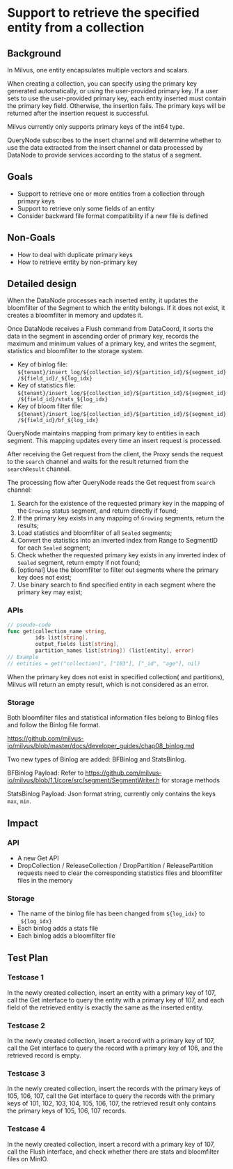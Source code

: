 # Support to retrieve the specified entity from a collection

## Background

In Milvus, one entity encapsulates multiple vectors and scalars.

When creating a collection, you can specify using the primary key generated automatically, or using the user-provided primary key.
If a user sets to use the user-provided primary key, each entity inserted must contain the primary key field. Otherwise, the insertion fails.
The primary keys will be returned after the insertion request is successful.

Milvus currently only supports primary keys of the int64 type.

QueryNode subscribes to the insert channel and will determine whether to use the data extracted from the insert channel or data processed by DataNode to provide services according to the status of a segment.

## Goals

- Support to retrieve one or more entities from a collection through primary keys
- Support to retrieve only some fields of an entity
- Consider backward file format compatibility if a new file is defined

## Non-Goals

- How to deal with duplicate primary keys
- How to retrieve entity by non-primary key

## Detailed design

When the DataNode processes each inserted entity, it updates the bloomfilter of the Segment to which the entity belongs. If it does not exist, it creates a bloomfilter in memory and updates it.

Once DataNode receives a Flush command from DataCoord, it sorts the data in the segment in ascending order of primary key, records the maximum and minimum values of a primary key, and writes the segment, statistics and bloomfilter to the storage system.

- Key of binlog file: `${tenant}/insert_log/${collection_id}/${partition_id}/${segment_id}/${field_id}/_${log_idx}`
- Key of statistics file: `${tenant}/insert_log/${collection_id}/${partition_id}/${segment_id}/${field_id}/stats_${log_idx}`
- Key of bloom filter file: `${tenant}/insert_log/${collection_id}/${partition_id}/${segment_id}/${field_id}/bf_${log_idx}`

QueryNode maintains mapping from primary key to entities in each segment. This mapping updates every time an insert request is processed.

After receiving the Get request from the client, the Proxy sends the request to the `search` channel and waits for the result returned from the `searchResult` channel.

The processing flow after QueryNode reads the Get request from `search` channel:

1. Search for the existence of the requested primary key in the mapping of the `Growing` status segment, and return directly if found;
2. If the primary key exists in any mapping of `Growing` segments, return the results;
3. Load statistics and bloomfilter of all `Sealed` segments;
4. Convert the statistics into an inverted index from Range to SegmentID for each `Sealed` segment;
5. Check whether the requested primary key exists in any inverted index of `Sealed` segment, return empty if not found;
6. [optional] Use the bloomfilter to filter out segments where the primary key does not exist;
7. Use binary search to find specified entity in each segment where the primary key may exist;

### APIs

```go
// pseudo-code
func get(collection_name string,
         ids list[string],
         output_fields list[string],
         partition_names list[string]) (list[entity], error)
// Example
// entities = get("collection1", ["103"], ["_id", "age"], nil)
```

When the primary key does not exist in specified collection( and partitions), Milvus will return an empty result, which is not considered as an error.

### Storage

Both bloomfilter files and statistical information files belong to Binlog files and follow the Binlog file format.

https://github.com/milvus-io/milvus/blob/master/docs/developer_guides/chap08_binlog.md

Two new types of Binlog are added: BFBinlog and StatsBinlog.

BFBinlog Payload: Refer to https://github.com/milvus-io/milvus/blob/1.1/core/src/segment/SegmentWriter.h for storage methods

StatsBinlog Payload: Json format string, currently only contains the keys `max`, `min`.

## Impact

### API

- A new Get API
- DropCollection / ReleaseCollection / DropPartition / ReleasePartition requests need to clear the corresponding statistics files and bloomfilter files in the memory

### Storage

- The name of the binlog file has been changed from `${log_idx}` to `_${log_idx}`
- Each binlog adds a stats file
- Each binlog adds a bloomfilter file

## Test Plan

### Testcase 1

In the newly created collection, insert an entity with a primary key of 107, call the Get interface to query the entity with a primary key of 107, and each field of the retrieved entity is exactly the same as the inserted entity.

### Testcase 2

In the newly created collection, insert a record with a primary key of 107, call the Get interface to query the record with a primary key of 106, and the retrieved record is empty.

### Testcase 3

In the newly created collection, insert the records with the primary keys of 105, 106, 107, call the Get interface to query the records with the primary keys of 101, 102, 103, 104, 105, 106, 107, the retrieved result only contains the primary keys of 105, 106, 107 records.

### Testcase 4

In the newly created collection, insert a record with a primary key of 107, call the Flush interface, and check whether there are stats and bloomfilter files on MinIO.
